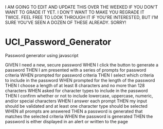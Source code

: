 I AM GOING TO EDIT AND UPDATE THIS OVER THE WEEKED IF YOU DON'T WANT TO GRADE IT YET. I DON'T WANT TO MAKE YOU REGRADE IT TWICE. FEEL FREE TO LOOK THROUGH IT IF YOU'RE INTERESTED, BUT I'M SURE YOU'VE SEEN A DOZEN OF THESE ALREADY. SORRY!


# UCI_Password_Generator
Password generator using javascript

GIVEN I need a new, secure password
WHEN I click the button to generate a password
THEN I am presented with a series of prompts for password criteria
WHEN prompted for password criteria
THEN I select which criteria to include in the password
WHEN prompted for the length of the password
THEN I choose a length of at least 8 characters and no more than 128 characters
WHEN asked for character types to include in the password
THEN I confirm whether or not to include lowercase, uppercase, numeric, and/or special characters
WHEN I answer each prompt
THEN my input should be validated and at least one character type should be selected
WHEN all prompts are answered
THEN a password is generated that matches the selected criteria
WHEN the password is generated
THEN the password is either displayed in an alert or written to the page
